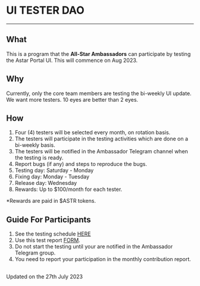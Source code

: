 # UI TESTER DAO

---
## What
This is a program that the **All-Star Ambassadors** can participate by testing the Astar Portal UI. This will commence on Aug 2023.

## Why
Currently, only the core team members are testing the bi-weekly UI update. We want more testers. 10 eyes are better than 2 eyes.

## How
1. Four (4) testers will be selected every month, on rotation basis.
2. The testers will participate in the testing activities which are done on a bi-weekly basis.
3. The testers will be notified in the Ambassador Telegram channel when the testing is ready.
4. Report bugs (if any) and steps to reproduce the bugs.
5. Testing day: Saturday - Monday
6. Fixing day: Monday - Tuesday
7. Release day: Wednesday
8. Rewards: Up to $100/month for each tester.

*Rewards are paid in $ASTR tokens.
 
 ## Guide For Participants
 1. See the testing schedule [HERE](https://docs.google.com/spreadsheets/d/1wVtQ5zMVJYgQaXrQE88lm6zfIqZRu-S-e4fRRGWDGws/edit?usp=sharing)
 2. Use this test report [FORM](https://forms.gle/FdQ46oLYU2udUGr76).
 3. Do not start the testing until your are notified in the Ambassador Telegram group.
 4. You need to report your participation in the monthly contribution report.

##
Updated on the 27th July 2023
